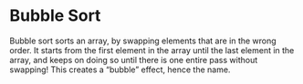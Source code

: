# Bubble Sort

Bubble sort sorts an array, by swapping elements that are in the wrong order. It starts from the first element in the array until the last element in the array, and keeps on doing so until there is one entire pass without swapping! This creates a “bubble” effect, hence the name.
